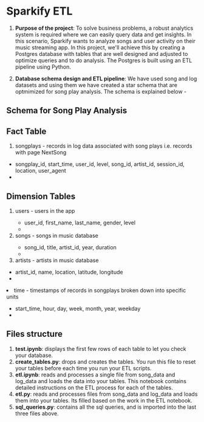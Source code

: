 # Sparkify ETL 

1. <b>Purpose of the project</b>: To solve business problems, a robust analytics system is required where we can easily query data and get insights. In this scenario, Sparkify wants to analyze songs and user activity on their music streaming app. In this project, we'll achieve this by creating a Postgres database with tables that are well designed and adjusted to optimize queries and to do analysis. The Postgres is built using an ETL pipeline using Python.

2. <b>Database schema design and ETL pipeline</b>: We have used song and log datasets and using them we have created a star schema that are optmimized for song play analysis. The schema is explained below - 


## Schema for Song Play Analysis

## Fact Table

<ol><li>songplays - records in log data associated with song plays i.e. records with page NextSong</li></ol>
   <ul><li>songplay_id, start_time, user_id, level, song_id, artist_id, session_id, location, user_agent<li></ul> 
  

## Dimension Tables

<ol><li>users - users in the app</li>
   <ul><li>user_id, first_name, last_name, gender, level<li></ul> 
<li>songs - songs in music database</li>
   <ul><li>song_id, title, artist_id, year, duration<li></ul> 
<li>artists - artists in music database</li></ol>
   <ul><li>artist_id, name, location, latitude, longitude<li></ul> 
<li>time - timestamps of records in songplays broken down into specific units</li>
   <ul><li>start_time, hour, day, week, month, year, weekday<li></ul> 
</ol>  
    

## Files structure

1. <b>test.ipynb</b>: displays the first few rows of each table to let you check your database.
2. <b>create_tables.py</b>: drops and creates the tables. You run this file to reset your tables before each time you run your ETL scripts.
3. <b>etl.ipynb</b>: reads and processes a single file from song_data and log_data and loads the data into your tables. This notebook contains detailed instructions on the ETL process for each of the tables.
4. <b>etl.py</b>: reads and processes files from song_data and log_data and loads them into your tables. Its filled based on the work in the ETL notebook.
5. <b>sql_queries.py</b>: contains all the sql queries, and is imported into the last three files above.

